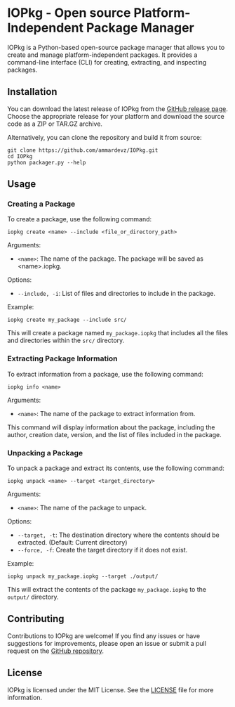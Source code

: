 <h1>IOPkg - Open source Platform-Independent Package Manager</h1>

<p>IOPkg is a Python-based open-source package manager that allows you to create and manage platform-independent packages. It provides a command-line interface (CLI) for creating, extracting, and inspecting packages.</p>

<h2>Installation</h2>

<p>You can download the latest release of IOPkg from the <a href="https://github.com/ammardevz/IOPkg/releases">GitHub release page</a>. Choose the appropriate release for your platform and download the source code as a ZIP or TAR.GZ archive.</p>

<p>Alternatively, you can clone the repository and build it from source:</p>

<pre><code>git clone https://github.com/ammardevz/IOPkg.git
cd IOPkg
python packager.py --help
</code></pre>

<h2>Usage</h2>

<h3>Creating a Package</h3>

<p>To create a package, use the following command:</p>

<pre><code>iopkg create &lt;name&gt; --include &lt;file_or_directory_path&gt;</code></pre>

<p>Arguments:</p>
<ul>
  <li><code>&lt;name&gt;</code>: The name of the package. The package will be saved as &lt;name&gt;.iopkg.</li>
</ul>

<p>Options:</p>
<ul>
  <li><code>--include, -i</code>: List of files and directories to include in the package.</li>
</ul>

<p>Example:</p>

<pre><code>iopkg create my_package --include src/</code></pre>

<p>This will create a package named <code>my_package.iopkg</code> that includes all the files and directories within the <code>src/</code> directory.</p>

<h3>Extracting Package Information</h3>

<p>To extract information from a package, use the following command:</p>

<pre><code>iopkg info &lt;name&gt;</code></pre>

<p>Arguments:</p>
<ul>
  <li><code>&lt;name&gt;</code>: The name of the package to extract information from.</li>
</ul>

<p>This command will display information about the package, including the author, creation date, version, and the list of files included in the package.</p>

<h3>Unpacking a Package</h3>

<p>To unpack a package and extract its contents, use the following command:</p>

<pre><code>iopkg unpack &lt;name&gt; --target &lt;target_directory&gt;</code></pre>

<p>Arguments:</p>
<ul>
  <li><code>&lt;name&gt;</code>: The name of the package to unpack.</li>
</ul>

<p>Options:</p>
<ul>
  <li><code>--target, -t</code>: The destination directory where the contents should be extracted. (Default: Current directory)</li>
  <li><code>--force, -f</code>: Create the target directory if it does not exist.</li>
</ul>

<p>Example:</p>

<pre><code>iopkg unpack my_package.iopkg --target ./output/</code></pre>

<p>This will extract the contents of the package <code>my_package.iopkg</code> to the <code>output/</code> directory.</p>

<h2>Contributing</h2>

<p>Contributions to IOPkg are welcome! If you find any issues or have suggestions for improvements, please open an issue or submit a pull request on the <a href="https://github.com/ammardevz/IOPkg">GitHub repository</a>.</p>

<h2>License</h2>

<p>IOPkg is licensed under the MIT License. See the <a href="LICENSE">LICENSE</a> file for more information.</p>
